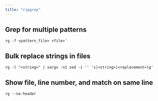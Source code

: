 ```yaml
---
title: "ripgrep"
---
```


## Grep for multiple patterns

```
rg -f <pattern_file> <file>`
```

## Bulk replace strings in files

```
rg -l "<string>" | xargs -n1 sed -i '' 's|<string>|<replacement>|g'
```

## Show file, line number, and match on same line

```
rg --no-header
```
